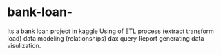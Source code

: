 # bank-loan-

Its a bank loan project in kaggle 
Using of ETL process (extract transform load)
data modeling (relationships)
dax query 
Report generating 
data visulization.


